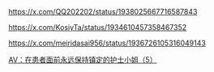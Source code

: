 https://x.com/QQ202202/status/1938025667716587843

https://x.com/KosiyTa/status/1934610457358467352

https://x.com/meiridasai956/status/1936726105316049143

[AV：在患者面前永远保持镇定的护士小姐（5）](https://x.com/Fletcsodge/status/1940032648912466375)
